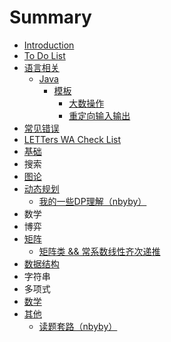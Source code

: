 # Summary

* [Introduction](README.md)
* [To Do List](chapter1.md)
* [语言相关](yu-yan-xiang-guan.md)
  * [Java](yu-yan-xiang-guan/java.md)
    * [模板](yu-yan-xiang-guan/java/mo-ban.md)
      * [大数操作](yu-yan-xiang-guan/java/mo-ban/da-shu-cao-zuo.md)
      * [重定向输入输出](yu-yan-xiang-guan/java/mo-ban/zhong-ding-xiang-shu-ru-shu-chu.md)
* [常见错误](chang-jian-ji-chu-cuo-wu-andand-letters-wa-check-list.md)
* [LETTers WA Check List](chang-jian-ji-chu-cuo-wu-andand-letters-wa-check-list/letters-wa-check-list.md)
* [基础](ji-chu.md)
* 搜索
* [图论](tu-lun.md)
* [动态规划](dong-tai-gui-hua.md)
  * [我的一些DP理解（nbyby）](dong-tai-gui-hua/wo-de-yi-xie-dp-li-jie.md)
* 数学
* 博弈
* [矩阵](ju-zhen.md)
  * [矩阵类 && 常系数线性齐次递推](ju-zhen/ju-zhen-lei-andand-chang-xi-shu-xian-xing-qi-ci-di-tui.md)
* [数据结构](shu-ju-jie-gou.md)
* 字符串
* 多项式
* [数学](shu-xue.md)
* [其他](qi-ta.md)
  * [读题套路（nbyby）](qi-ta/du-ti-tao-lu-ff08-nbyby.md)

